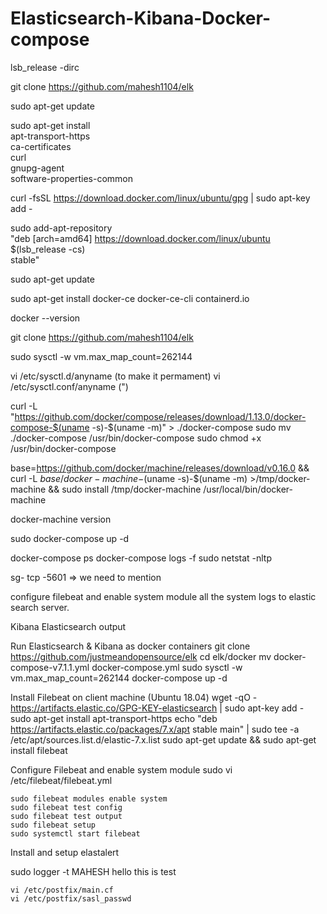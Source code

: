 # Elasticsearch-Kibana-Docker-compose


lsb_release -dirc

git clone https://github.com/mahesh1104/elk

sudo apt-get update

sudo apt-get install \
    apt-transport-https \
    ca-certificates \
    curl \
    gnupg-agent \
    software-properties-common
	
curl -fsSL https://download.docker.com/linux/ubuntu/gpg | sudo apt-key add -

sudo add-apt-repository \
   "deb [arch=amd64] https://download.docker.com/linux/ubuntu \
   $(lsb_release -cs) \
   stable"
   
sudo apt-get update

sudo apt-get install docker-ce docker-ce-cli containerd.io

docker --version

git clone https://github.com/mahesh1104/elk


sudo sysctl -w vm.max_map_count=262144

vi /etc/sysctl.d/anyname    (to make it permament) 
vi /etc/sysctl.conf/anyname (")

curl -L "https://github.com/docker/compose/releases/download/1.13.0/docker-compose-$(uname -s)-$(uname -m)" > ./docker-compose
sudo mv ./docker-compose /usr/bin/docker-compose
sudo chmod +x /usr/bin/docker-compose



base=https://github.com/docker/machine/releases/download/v0.16.0 &&
  curl -L $base/docker-machine-$(uname -s)-$(uname -m) >/tmp/docker-machine &&
  sudo install /tmp/docker-machine /usr/local/bin/docker-machine
  
 docker-machine version
 
sudo docker-compose up -d
 
 docker-compose ps
docker-compose logs -f
sudo netstat -nltp

 sg- tcp -5601 => we need to mention
 
 configure filebeat and enable system module 
 all the system logs to elastic search server.
 
  Kibana
  Elasticsearch output
  
  Run Elasticsearch & Kibana as docker containers
    git clone https://github.com/justmeandopensource/elk
    cd elk/docker
    mv docker-compose-v7.1.1.yml docker-compose.yml
    sudo sysctl -w vm.max_map_count=262144
    docker-compose up -d
	
Install Filebeat on client machine (Ubuntu 18.04)
    wget -qO - https://artifacts.elastic.co/GPG-KEY-elasticsearch | sudo apt-key add -
    sudo apt-get install apt-transport-https
    echo "deb https://artifacts.elastic.co/packages/7.x/apt stable main" | sudo tee -a /etc/apt/sources.list.d/elastic-7.x.list
    sudo apt-get update && sudo apt-get install filebeat
	
Configure Filebeat and enable system module
    sudo vi /etc/filebeat/filebeat.yml
	
	sudo filebeat modules enable system
    sudo filebeat test config
    sudo filebeat test output
    sudo filebeat setup
    sudo systemctl start filebeat
	
	
Install and setup elastalert




sudo logger -t MAHESH hello this is test
	
	vi /etc/postfix/main.cf
	vi /etc/postfix/sasl_passwd
	
	
   	
